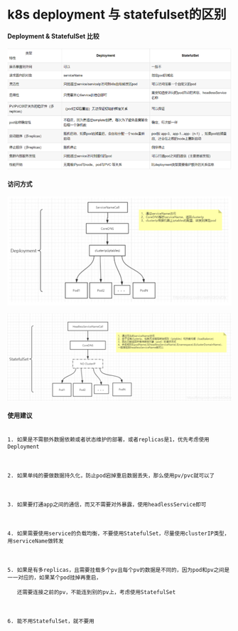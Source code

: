 # k8s deployment 与 statefulset的区别







#### Deployment & StatefulSet  比较



![image-20210124211812766](https://github.com/ffzheng1222/k8sStudy/blob/master/png/image-20210124211812766.png)







#### 访问方式



![image-20210124211206952](https://github.com/ffzheng1222/k8sStudy/blob/master/png/image-20210124211206952.png)



![image-20210124211233020](https://github.com/ffzheng1222/k8sStudy/blob/master/png/image-20210124211233020.png)







#### 使用建议



```

1. 如果是不需额外数据依赖或者状态维护的部署，或者replicas是1，优先考虑使用Deployment



2. 如果单纯的要做数据持久化，防止pod宕掉重启数据丢失，那么使用pv/pvc就可以了



3. 如果要打通app之间的通信，而又不需要对外暴露，使用headlessService即可



4. 如果需要使用service的负载均衡，不要使用StatefulSet，尽量使用clusterIP类型，用serviceName做转发



5. 如果是有多replicas，且需要挂载多个pv且每个pv的数据是不同的，因为pod和pv之间是一一对应的，如果某个pod挂掉再重启，

   还需要连接之前的pv，不能连到别的pv上，考虑使用StatefulSet



6. 能不用StatefulSet，就不要用

```







